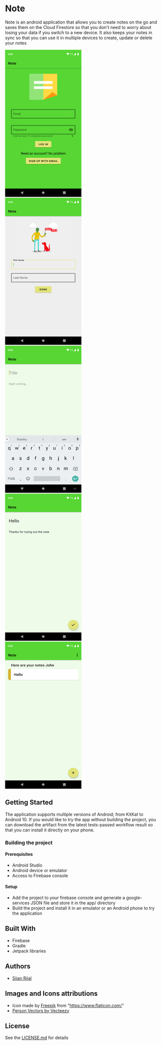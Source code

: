 # Note
Note is an android application that allows you to create notes on the go and saves them on the Cloud Firestore so that you don't need to worry about losing your data if you switch to a new device. It also keeps your notes in sync so that you can use it in multiple devices to create, update or delete your notes

<img src="https://github.com/sijanr/Note/blob/master/screenshots/1.png" width="250" height="480">&nbsp;&nbsp;&nbsp;
<img src="https://github.com/sijanr/Note/blob/master/screenshots/5.png" width="250" height="480">&nbsp;&nbsp;&nbsp;
<img src="https://github.com/sijanr/Note/blob/master/screenshots/3.png" width="250" height="480">&nbsp;&nbsp;&nbsp;
<img src="https://github.com/sijanr/Note/blob/master/screenshots/4.png" width="250" height="480">&nbsp;&nbsp;&nbsp;
<img src="https://github.com/sijanr/Note/blob/master/screenshots/2.png" width="250" height="480">&nbsp;&nbsp;&nbsp;


## Getting Started
The application supports multiple versions of Android; from KitKat to Android 10. 
If you would like to try the app without building the project, you can download the artifact from the latest tests-passed workflow result so that you can install it directly on your phone.

### Building the project
#### Prerequisites
* Android Studio
* Android device or emulator
* Access to Firebase console

#### Setup
* Add the project to your firebase console and generate a google-services JSON file and store it in the app/ directory
* Build the project and install it in an emulator or an Android phone to try the application

## Built With
* Firebase
* Gradle
* Jetpack libraries

## Authors
* [Sijan Rijal](https://github.com/sijanr)

## Images and Icons attributions
* Icon made by [Freepik](https://www.flaticon.com/authors/freepik) from "https://www.flaticon.com/"
* [Person Vectors by Vecteezy](https://www.vecteezy.com/free-vector/person)

## License
See the [LICENSE.md](LICENSE) for details
